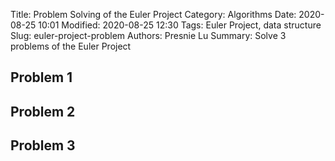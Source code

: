 Title: Problem Solving of the Euler Project
Category: Algorithms
Date: 2020-08-25 10:01
Modified: 2020-08-25 12:30
Tags: Euler Project, data structure
Slug: euler-project-problem
Authors: Presnie Lu
Summary: Solve 3 problems of the Euler Project

## Problem 1

## Problem 2

## Problem 3